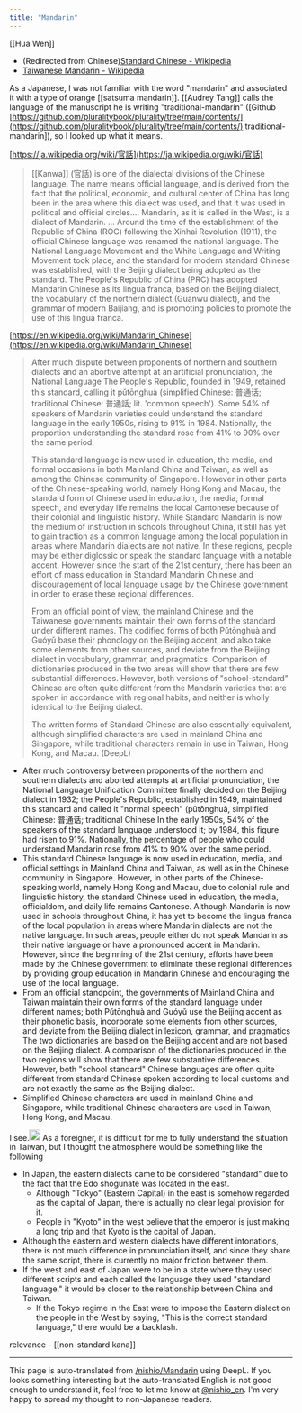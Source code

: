 ```yaml
---
title: "Mandarin"
---
```


[[Hua Wen]]
- (Redirected from Chinese)[Standard Chinese - Wikipedia](https://en.wikipedia.org/wiki/Standard_Chinese)
- [Taiwanese Mandarin - Wikipedia](https://en.wikipedia.org/wiki/Taiwanese_Mandarin)

As a Japanese, I was not familiar with the word "mandarin" and associated it with a type of orange [[satsuma mandarin]].
[[Audrey Tang]] calls the language of the manuscript he is writing "traditional-mandarin" ([Github [https://github.com/pluralitybook/plurality/tree/main/contents/](https://github.com/pluralitybook/plurality/tree/main/contents/) traditional-mandarin]), so I looked up what it means.

[https://ja.wikipedia.org/wiki/官話](https://ja.wikipedia.org/wiki/官話)
>  [[Kanwa]] (官話) is one of the dialectal divisions of the Chinese language. The name means official language, and is derived from the fact that the political, economic, and cultural center of China has long been in the area where this dialect was used, and that it was used in political and official circles.... Mandarin, as it is called in the West, is a dialect of Mandarin.
>  ...
>  Around the time of the establishment of the Republic of China (ROC) following the Xinhai Revolution (1911), the official Chinese language was renamed the national language. The National Language Movement and the White Language and Writing Movement took place, and the standard for modern standard Chinese was established, with the Beijing dialect being adopted as the standard. The People's Republic of China (PRC) has adopted Mandarin Chinese as its lingua franca, based on the Beijing dialect, the vocabulary of the northern dialect (Guanwu dialect), and the grammar of modern Baijiang, and is promoting policies to promote the use of this lingua franca.

[https://en.wikipedia.org/wiki/Mandarin_Chinese](https://en.wikipedia.org/wiki/Mandarin_Chinese)
> After much dispute between proponents of northern and southern dialects and an abortive attempt at an artificial pronunciation, the National Language The People's Republic, founded in 1949, retained this standard, calling it pǔtōnghuà (simplified Chinese: 普通话; traditional Chinese: 普通話; lit. 'common speech'). Some 54% of speakers of Mandarin varieties could understand the standard language in the early 1950s, rising to 91% in 1984. Nationally, the proportion understanding the standard rose from 41% to 90% over the same period.
>
>  This standard language is now used in education, the media, and formal occasions in both Mainland China and Taiwan, as well as among the Chinese community of Singapore.
>   However in other parts of the Chinese-speaking world, namely Hong Kong and Macau, the standard form of Chinese used in education, the media, formal speech, and everyday life remains the local Cantonese because of their colonial and linguistic history. While Standard Mandarin is now the medium of instruction in schools throughout China, it still has yet to gain traction as a common language among the local population in areas where Mandarin dialects are not native. In these regions, people may be either diglossic or speak the standard language with a notable accent. However since the start of the 21st century, there has been an effort of mass education in Standard Mandarin Chinese and discouragement of local language usage by the Chinese government in order to erase these regional differences.
>
>  From an official point of view, the mainland Chinese and the Taiwanese governments maintain their own forms of the standard under different names. The codified forms of both Pǔtōnghuà and Guóyǔ base their phonology on the Beijing accent, and also take some elements from other sources, and deviate from the Beijing dialect in vocabulary, grammar, and pragmatics. Comparison of dictionaries produced in the two areas will show that there are few substantial differences. However, both versions of "school-standard" Chinese are often quite different from the Mandarin varieties that are spoken in accordance with regional habits, and neither is wholly identical to the Beijing dialect.
>
>  The written forms of Standard Chinese are also essentially equivalent, although simplified characters are used in mainland China and Singapore, while traditional characters remain in use in Taiwan, Hong Kong, and Macau.
(DeepL)
- After much controversy between proponents of the northern and southern dialects and aborted attempts at artificial pronunciation, the National Language Unification Committee finally decided on the Beijing dialect in 1932; the People's Republic, established in 1949, maintained this standard and called it "normal speech" (pǔtōnghuà, simplified Chinese: 普通话; traditional Chinese In the early 1950s, 54% of the speakers of the standard language understood it; by 1984, this figure had risen to 91%. Nationally, the percentage of people who could understand Mandarin rose from 41% to 90% over the same period.
- This standard Chinese language is now used in education, media, and official settings in Mainland China and Taiwan, as well as in the Chinese community in Singapore. However, in other parts of the Chinese-speaking world, namely Hong Kong and Macau, due to colonial rule and linguistic history, the standard Chinese used in education, the media, officialdom, and daily life remains Cantonese. Although Mandarin is now used in schools throughout China, it has yet to become the lingua franca of the local population in areas where Mandarin dialects are not the native language. In such areas, people either do not speak Mandarin as their native language or have a pronounced accent in Mandarin. However, since the beginning of the 21st century, efforts have been made by the Chinese government to eliminate these regional differences by providing group education in Mandarin Chinese and encouraging the use of the local language.
- From an official standpoint, the governments of Mainland China and Taiwan maintain their own forms of the standard language under different names; both Pǔtōnghuà and Guóyǔ use the Beijing accent as their phonetic basis, incorporate some elements from other sources, and deviate from the Beijing dialect in lexicon, grammar, and pragmatics The two dictionaries are based on the Beijing accent and are not based on the Beijing dialect. A comparison of the dictionaries produced in the two regions will show that there are few substantive differences. However, both "school standard" Chinese languages are often quite different from standard Chinese spoken according to local customs and are not exactly the same as the Beijing dialect.
- Simplified Chinese characters are used in mainland China and Singapore, while traditional Chinese characters are used in Taiwan, Hong Kong, and Macau.

I see.<img src='https://scrapbox.io/api/pages/nishio-en/nishio/icon' alt='nishio.icon' height="19.5"/>
As a foreigner, it is difficult for me to fully understand the situation in Taiwan, but I thought the atmosphere would be something like the following
- In Japan, the eastern dialects came to be considered "standard" due to the fact that the Edo shogunate was located in the east.
    - Although "Tokyo" (Eastern Capital) in the east is somehow regarded as the capital of Japan, there is actually no clear legal provision for it.
    - People in "Kyoto" in the west believe that the emperor is just making a long trip and that Kyoto is the capital of Japan.
- Although the eastern and western dialects have different intonations, there is not much difference in pronunciation itself, and since they share the same script, there is currently no major friction between them.
- If the west and east of Japan were to be in a state where they used different scripts and each called the language they used "standard language," it would be closer to the relationship between China and Taiwan.
    - If the Tokyo regime in the East were to impose the Eastern dialect on the people in the West by saying, "This is the correct standard language," there would be a backlash.

relevance
    - [[non-standard kana]]

---
This page is auto-translated from [/nishio/Mandarin](https://scrapbox.io/nishio/Mandarin) using DeepL. If you looks something interesting but the auto-translated English is not good enough to understand it, feel free to let me know at [@nishio_en](https://twitter.com/nishio_en). I'm very happy to spread my thought to non-Japanese readers.
